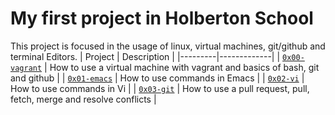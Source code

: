 # My first project in Holberton School
This project is focused in the usage of linux, virtual machines, git/github and terminal Editors. 
| Project | Description |
|---------|-------------|
| [`0x00-vagrant`](https://github.com/jucortesa/holbertonschool-zero_day/tree/master/0x00-vagrant) | How to use a virtual machine with vagrant and basics of bash, git and github |
| [`0x01-emacs`](https://github.com/jucortesa/holbertonschool-zero_day/tree/master/0x01-emacs) | How to use commands in Emacs |
| [`0x02-vi`](https://github.com/jucortesa/holbertonschool-zero_day/tree/master/0x02-vi) | How to use commands in Vi |
| [`0x03-git`](https://github.com/jucortesa/holbertonschool-zero_day/tree/master/0x03-git) | How to use a pull request, pull, fetch, merge and resolve conflicts |
